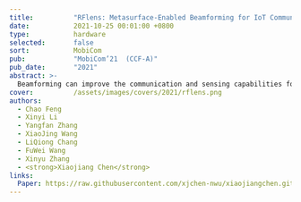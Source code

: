 ```yaml
---
title:          "RFlens: Metasurface-Enabled Beamforming for IoT Communication and Sensing"
date:           2021-10-25 00:01:00 +0800
type:           hardware
selected:       false
sort:           MobiCom
pub:            "MobiCom’21  (CCF-A)"
pub_date:       "2021"
abstract: >-
  Beamforming can improve the communication and sensing capabilities for a wide range of IoT applications. However, most existing IoT devices cannot perform beamforming due to form factor, energy, and cost constraints. This paper presents RFlens, a reconfigurable metasurface that empowers low-profile IoT devices with beamforming capabilities. The metasurface consists of many unit-cells, each acting as a phase shifter for signals going through it. By encoding the phase shifting values, RFlens can manipulate electromagnetic waves to "reshape" and resteer the beam pattern. We prototype RFlens for 5 GHz Wi-Fi signals. Extensive experiments demonstrate that RFlens can achieve a 4.6 dB median signal strength improvement (up to 9.3 dB) even with a relatively small 16 × 16 array of unit-cells. In addition, RFlens can effectively improve the secrecy capacity of IoT links and enable passive NLoS wireless sensing applications. 
cover:          /assets/images/covers/2021/rflens.png
authors:
  - Chao Feng
  - Xinyi Li
  - Yangfan Zhang
  - XiaoJing Wang
  - LiQiong Chang
  - FuWei Wang
  - Xinyu Zhang
  - <strong>Xiaojiang Chen</strong>
links:
  Paper: https://raw.githubusercontent.com/xjchen-nwu/xiaojiangchen.github.io/main/paper/2021/RFlens.pdf
---
```

